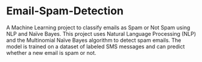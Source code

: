 # Email-Spam-Detection
A Machine Learning project to classify emails as Spam or Not Spam using NLP and Naïve Bayes.
This project uses Natural Language Processing (NLP) and the Multinomial Naïve Bayes algorithm to detect spam emails. The model is trained on a dataset of labeled SMS messages and can predict whether a new email is spam or not.
